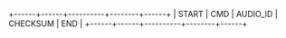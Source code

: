 +------+------+----------+--------+------+
| START | CMD  | AUDIO_ID | CHECKSUM | END |
+------+------+----------+--------+------+